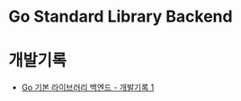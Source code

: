 # Go Standard Library Backend

# 개발기록

- [Go 기본 라이브러리 백엔드 - 개발기록 1](https://milkymilky0116.github.io/posts/go_std_backend_1/)
